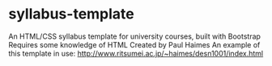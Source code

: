 # syllabus-template
An HTML/CSS syllabus template for university courses, built with Bootstrap 
Requires some knowledge of HTML
Created by Paul Haimes
An example of this template in use: http://www.ritsumei.ac.jp/~haimes/desn1001/index.html
